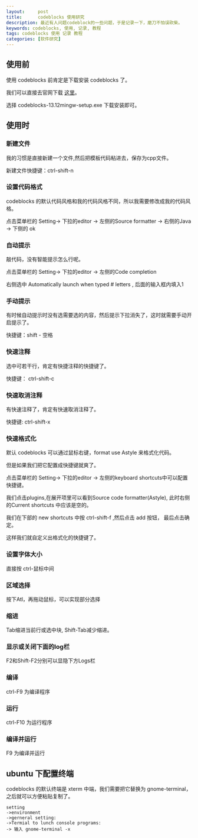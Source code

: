 ```yaml
---
layout:     post
title:      codeblocks 使用研究
description: 最近有人问题codeblock的一些问题，于是记录一下，磨刀不怕误砍柴。
keywords: codeblocks, 使用, 记录, 教程
tags: codeblocks 使用 记录 教程
categories: [软件研究]
---
```


## 使用前

使用 codeblocks 前肯定是下载安装 codeblocks 了。

我们可以直接去官网下载 [这里][codeblocks-downloads-windows]。

选择 codeblocks\-13\.12mingw\-setup.exe 下载安装即可。

## 使用时

### 新建文件

我的习惯是直接新建一个文件,然后把模板代码粘进去，保存为cpp文件。

新建文件快捷键：ctrl\-shift\-n

### 设置代码格式

codeblocks 的默认代码风格和我的代码风格不同，所以我需要修改成我的代码风格。

点击菜单栏的 Setting\-&gt; 下拉的editor \-&gt; 左侧的Source formatter \-&gt; 右侧的Java \-&gt; 下侧的 ok

### 自动提示

敲代码，没有智能提示怎么行呢。

点击菜单栏的 Setting\-&gt; 下拉的editor \-&gt; 左侧的Code completion

右侧选中 Automatically launch when typed # letters , 后面的输入框内填入1

### 手动提示

有时候自动提示时没有选需要选的内容，然后提示下拉消失了，这时就需要手动开启提示了。

快捷键：shift \- 空格

### 快速注释

选中可若干行，肯定有快捷注释的快捷键了。

快捷键： ctrl\-shift\-c 

### 快速取消注释

有快速注释了，肯定有快速取消注释了。

快捷键: ctrl\-shift\-x 

### 快速格式化

默认 codeblocks 可以通过鼠标右键，format use Astyle 来格式化代码。

但是如果我们把它配置成快捷键就爽了。


点击菜单栏的 Setting\-&gt; 下拉的editor \-&gt; 左侧的keyboard shortcuts中可以配置快捷键。

我们点击plugins,在展开项里可以看到Source code formatter\(Astyle\), 此时右侧的Current shortcuts 中应该是空的。

我们在下部的 new shortcuts 中按 ctrl\-shift\-f ,然后点击 add 按钮， 最后点击确定。

这样我们就自定义出格式化的快捷键了。


### 设置字体大小

直接按 ctrl\-鼠标中间 


### 区域选择

按下Atl，再拖动鼠标，可以实现部分选择

### 缩进

Tab缩进当前行或选中块,
Shift\-Tab减少缩进。


### 显示或关闭下面的log栏

F2和Shift\-F2分别可以显隐下方Logs栏

### 编译

ctrl\-F9 为编译程序

### 运行

ctrl\-F10 为运行程序

### 编译并运行

F9 为编译并运行


## ubuntu 下配置终端

codeblocks 的默认终端是 xterm 中端，我们需要把它替换为 gnome\-terminal，之后就可以方便粘贴复制了。

```
setting 
->environment 
->gerneral setting: 
->Termial to lunch console programs:
-> 输入 gnome-terminal -x
```


[codeblocks-downloads-windows]: http://www.codeblocks.org/downloads/26#windows
